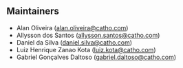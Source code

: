 ## Maintainers
- Alan Oliveira ([alan.oliveira@catho.com](mailto:alan.oliveira@catho.com?Subject=Candidate%20Home%20Page%20Issue))
- Allysson dos Santos ([allysson.santos@catho.com](mailto:allysson.santos@catho.com?Subject=Candidate%20Home%20Page%20Issue))
- Daniel da Silva ([daniel.silva@catho.com](mailto:daniel.silva@catho.com?Subject=Candidate%20Home%20Page%20Issue))
- Luiz Henrique Zanao Kota ([luiz.kota@catho.com](mailto:luiz.kota@catho.com?Subject=Candidate%20Home%20Page%20Issue))
- Gabriel Gonçalves Daltoso ([gabriel.daltoso@catho.com](mailto:gabriel.daltoso@catho.com?Subject=Candidate%20Home%20Page%20Issue))
